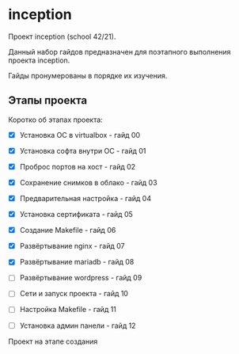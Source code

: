 # inception

Проект inception (school 42/21).

Данный набор гайдов предназначен для поэтапного выполнения проекта inception.

Гайды пронумерованы в порядке их изучения. 

## Этапы проекта

Коротко об этапах проекта:

- [X] Установка ОС в virtualbox - гайд 00
- [X] Установка софта внутри ОС - гайд 01
- [X] Проброс портов на хост - гайд 02
- [X] Сохранение снимков в облако - гайд 03
- [X] Предварительная настройка - гайд 04
- [X] Установка сертификата - гайд 05
- [X] Создание Makefile - гайд 06
- [X] Развёртывание nginx - гайд 07
- [X] Развёртывание mariadb - гайд 08
- [ ] Развёртывание wordpress - гайд 09
- [ ] Сети и запуск проекта - гайд 10
- [ ] Настройка Makefile - гайд 11
- [ ] Установка админ панели - гайд 12


Проект на этапе создания